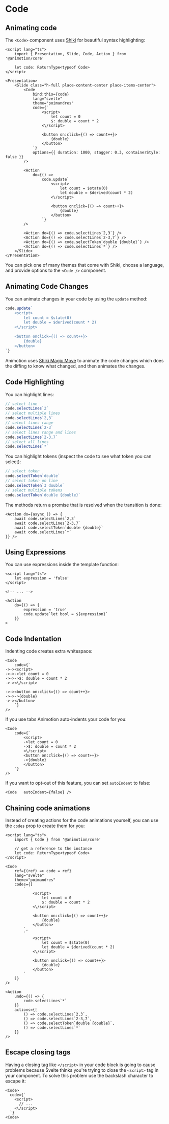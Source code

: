 <script lang="ts">
	import CodeBlock from './code.svelte'
</script>

# Code

## Animating code

The `<Code>` component uses [Shiki](https://shiki.style/) for beautiful syntax highlighting:

<CodeBlock />

```svelte
<script lang="ts">
	import { Presentation, Slide, Code, Action } from '@animotion/core'

	let code: ReturnType<typeof Code>
</script>

<Presentation>
	<Slide class="h-full place-content-center place-items-center">
		<Code
			bind:this={code}
			lang="svelte"
			theme="poimandres"
			code={`
				<script>
					let count = 0
					$: double = count * 2
				<\/script>

				<button on:click={() => count++}>
					{double}
				</button>
			`}
			options={{ duration: 1000, stagger: 0.3, containerStyle: false }}
		/>

		<Action
			do={() =>
				code.update`
					<script>
						let count = $state(0)
						let double = $derived(count * 2)
					<\/script>

					<button onclick={() => count++}>
						{double}
					</button>
				`}
		/>

		<Action do={() => code.selectLines`2,3`} />
		<Action do={() => code.selectLines`2-3,7`} />
		<Action do={() => code.selectToken`double {double}`} />
		<Action do={() => code.selectLines`*`} />
	</Slide>
</Presentation>
```

You can pick one of many themes that come with Shiki, choose a language, and provide options to the `<Code />` component.

## Animating Code Changes

You can animate changes in your code by using the `update` method:

```ts
code.update`
	<script>
		let count = $state(0)
		let double = $derived(count * 2)
	<\/script>

	<button onclick={() => count++}>
		{double}
	</button>
`}
```

Animotion uses [Shiki Magic Move](https://shiki-magic-move.netlify.app/) to animate the code changes which does the diffing to know what changed, and then animates the changes.

## Code Highlighting

You can highlight lines:

```ts
// select line
code.selectLines`2`
// select multiple lines
code.selectLines`2,3`
// select lines range
code.selectLines`2-3`
// select lines range and lines
code.selectLines`2-3,7`
// select all lines
code.selectLines`*`
```

You can highlight tokens (inspect the code to see what token you can select):

```ts
// select token
code.selectToken`double`
// select token on line
code.selectToken`3 double`
// select multiple tokens
code.selectToken`double {double}`
```

The methods return a promise that is resolved when the transition is done:

```svelte
<Action do={async () => {
	await code.selectLines`2,3`
	await code.selectLines`2-3,7`
	await code.selectToken`double {double}`
	await code.selectLines`*`
}} />
```


## Using Expressions

You can use expressions inside the template function:

```svelte
<script lang="ts">
	let expression = 'false'
</script>

<!-- ... -->

<Action
	do={() => {
		expression = 'true'
		code.update`let bool = ${expression}`		
	}}
>
```

## Code Indentation

Indenting code creates extra whitespace:

```svelte
<Code
	code={`
->-><script>
->->->let count = 0
->->->$: double = count * 2
->-><\/script>

->-><button on:click={() => count++}>
->->->{double}
->-></button>
	`}
/>
```

If you use tabs Animotion auto-indents your code for you:

```svelte
<Code
	code={`
		<script>
		->let count = 0
		->$: double = count * 2
		<\/script>
		<button on:click={() => count++}>
		->{double}
		</button>
	`}
/>
```

If you want to opt-out of this feature, you can set `autoIndent` to false:


```svelte
<Code	autoIndent={false} />
```


## Chaining code animations

Instead of creating actions for the code animations yourself, you can use the `codes` prop to create them for you:

```svelte
<script lang="ts">
	import { Code } from '@animotion/core'

	// get a reference to the instance
	let code: ReturnType<typeof Code>
</script>

<Code
	ref={(ref) => code = ref}
	lang="svelte"
	theme="poimandres"
	codes={[
		`
			<script>
				let count = 0
				$: double = count * 2
			<\/script>

			<button on:click={() => count++}>
				{double}
			</button>
		`,
		`
			<script>
				let count = $state(0)
				let double = $derived(count * 2)
			<\/script>

			<button onclick={() => count++}>
				{double}
			</button>
		`
	]}
/>

<Action
	undo={() => {
		code.selectLines`*`
	}}
	actions={[
		() => code.selectLines`2,3`,
		() => code.selectLines`2-3,7`,
		() => code.selectToken`double {double}`,
		() => code.selectLines`*`
	]}
/>
```

## Escape closing tags

Having a closing tag like `</script>` in your code block is going to cause problems because Svelte thinks you're trying to close the `<script>` tag in your component. To solve this problem use the backslash character to escape it:

```svelte
<Code>
  code={`
    <script>
      // ...
    <\/script>
  `}
<Code>
```
